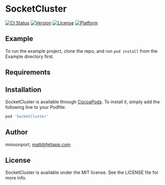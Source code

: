 # SocketCluster

[![CI Status](https://img.shields.io/travis/mmoonport/SocketCluster.svg?style=flat)](https://travis-ci.org/mmoonport/SocketCluster)
[![Version](https://img.shields.io/cocoapods/v/SocketCluster.svg?style=flat)](https://cocoapods.org/pods/SocketCluster)
[![License](https://img.shields.io/cocoapods/l/SocketCluster.svg?style=flat)](https://cocoapods.org/pods/SocketCluster)
[![Platform](https://img.shields.io/cocoapods/p/SocketCluster.svg?style=flat)](https://cocoapods.org/pods/SocketCluster)

## Example

To run the example project, clone the repo, and run `pod install` from the Example directory first.

## Requirements

## Installation

SocketCluster is available through [CocoaPods](https://cocoapods.org). To install
it, simply add the following line to your Podfile:

```ruby
pod 'SocketCluster'
```

## Author

mmoonport, matt@feltapp.com

## License

SocketCluster is available under the MIT license. See the LICENSE file for more info.
